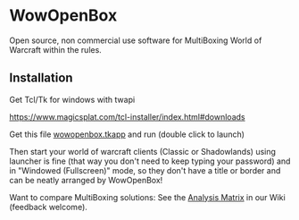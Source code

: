 # WowOpenBox

Open source, non commercial use software for MultiBoxing World of Warcraft within the rules.

## Installation

Get Tcl/Tk for windows with twapi

https://www.magicsplat.com/tcl-installer/index.html#downloads

Get this file [wowopenbox.tkapp](wowopenbox.tkapp) and run (double click to launch)

Then start your world of warcraft clients (Classic or Shadowlands) using launcher is fine (that way you don't need to keep typing your password) and in "Windowed (Fullscreen)" mode, so they don't have a title or border and can be neatly arranged by WowOpenBox!


Want to compare MultiBoxing solutions: See the [Analysis Matrix](https://github.com/WowOpenBox/WowOpenBox/wiki/compare) in our Wiki (feedback welcome).
